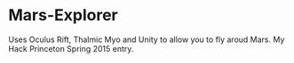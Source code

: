 # Mars-Explorer
Uses Oculus Rift, Thalmic Myo and Unity to allow you to fly aroud Mars.  My Hack Princeton Spring 2015 entry.
